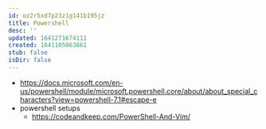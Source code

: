 ```yaml
---
id: oz2r5xd7p23z1g141b195jz
title: Powershell
desc: ''
updated: 1641271674111
created: 1641105063861
stub: false
isDir: false
---
```



- <https://docs.microsoft.com/en-us/powershell/module/microsoft.powershell.core/about/about_special_characters?view=powershell-7.1#escape-e>
- powershell setups
  - <https://codeandkeep.com/PowerShell-And-Vim/>
